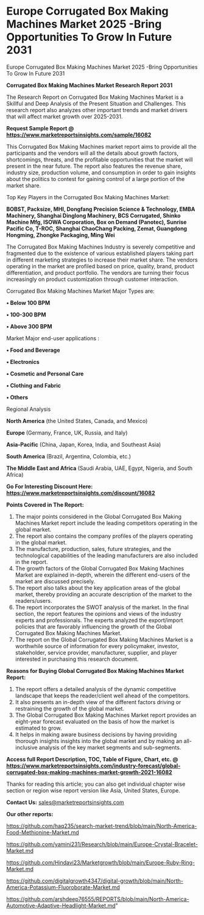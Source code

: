 # Europe Corrugated Box Making Machines Market 2025 -Bring Opportunities To Grow In Future 2031
Europe Corrugated Box Making Machines Market 2025 -Bring Opportunities To Grow In Future 2031

<strong>Corrugated Box Making Machines Market Research Report 2031</strong>

The Research Report on Corrugated Box Making Machines Market is a Skillful and Deep Analysis of the Present Situation and Challenges. This research report also analyzes other important trends and market drivers that will affect market growth over 2025-2031.

<strong>Request Sample Report @ <a href=https://www.marketreportsinsights.com/sample/16082>https://www.marketreportsinsights.com/sample/16082</a></strong>

This Corrugated Box Making Machines market report aims to provide all the participants and the vendors will all the details about growth factors, shortcomings, threats, and the profitable opportunities that the market will present in the near future. The report also features the revenue share, industry size, production volume, and consumption in order to gain insights about the politics to contest for gaining control of a large portion of the market share.

Top Key Players in the Corrugated Box Making Machines Market:

<strong>BOBST, Packsize, MHI, Dongfang Precision Science & Technology, EMBA Machinery, Shanghai Dinglong Machinery, BCS Corrugated, Shinko Machine Mfg, ISOWA Corporation, Box on Demand (Panotec), Sunrise Pacific Co, T-ROC, Shanghai ChaoChang Packing, Zemat, Guangdong Hongming, Zhongke Packaging, Ming Wei</strong>

The Corrugated Box Making Machines Industry is severely competitive and fragmented due to the existence of various established players taking part in different marketing strategies to increase their market share. The vendors operating in the market are profiled based on price, quality, brand, product differentiation, and product portfolio. The vendors are turning their focus increasingly on product customization through customer interaction.

Corrugated Box Making Machines Market Major Types are:

<strong>• Below 100 BPM

• 100-300 BPM

• Above 300 BPM</strong>

Market Major end-user applications :

<strong>• Food and Beverage

• Electronics

• Cosmetic and Personal Care

• Clothing and Fabric

• Others</strong>

Regional Analysis

</u><strong><b>North America</b></strong> (the United States, Canada, and Mexico)

<strong><b>Europe </b></strong>(Germany, France, UK, Russia, and Italy)

<strong><b>Asia-Pacific</b></strong> (China, Japan, Korea, India, and Southeast Asia)

<strong><b>South America</b></strong> (Brazil, Argentina, Colombia, etc.)

<strong><b>The Middle East and Africa</b></strong> (Saudi Arabia, UAE, Egypt, Nigeria, and South Africa)

<strong>Go For Interesting Discount Here: <a href=https://www.marketreportsinsights.com/discount/16082>https://www.marketreportsinsights.com/discount/16082</a></strong>

<strong>Points Covered in The Report:</strong>
<ol>
  <li>The major points considered in the Global Corrugated Box Making Machines Market report include the leading competitors operating in the global market.</li>
  <li>The report also contains the company profiles of the players operating in the global market.</li>
  <li>The manufacture, production, sales, future strategies, and the technological capabilities of the leading manufacturers are also included in the report.</li>
  <li>The growth factors of the Global Corrugated Box Making Machines Market are explained in-depth, wherein the different end-users of the market are discussed precisely.</li>
  <li>The report also talks about the key application areas of the global market, thereby providing an accurate description of the market to the readers/users.</li>
  <li>The report incorporates the SWOT analysis of the market. In the final section, the report features the opinions and views of the industry experts and professionals. The experts analyzed the export/import policies that are favorably influencing the growth of the Global Corrugated Box Making Machines Market.</li>
  <li>The report on the Global Corrugated Box Making Machines Market is a worthwhile source of information for every policymaker, investor, stakeholder, service provider, manufacturer, supplier, and player interested in purchasing this research document.</li>
</ol>
<strong>Reasons for Buying Global Corrugated Box Making Machines Market Report:</strong>

<ol>
  <li>The report offers a detailed analysis of the dynamic competitive landscape that keeps the reader/client well ahead of the competitors.</li>
  <li>It also presents an in-depth view of the different factors driving or restraining the growth of the global market.</li>
  <li>The Global Corrugated Box Making Machines Market report provides an eight-year forecast evaluated on the basis of how the market is estimated to grow.</li>
  <li>It helps in making aware business decisions by having providing thorough insights insights into the global market and by making an all-inclusive analysis of the key market segments and sub-segments.</li>
</ol>
<strong>Access full Report Description, TOC, Table of Figure, Chart, etc. @ <a href=https://www.marketreportsinsights.com/industry-forecast/global-corrugated-box-making-machines-market-growth-2021-16082>https://www.marketreportsinsights.com/industry-forecast/global-corrugated-box-making-machines-market-growth-2021-16082</a></strong>


Thanks for reading this article; you can also get individual chapter wise section or region wise report version like Asia, United States, Europe.

<strong>Contact Us:</strong>
sales@marketreportsinsights.com

<strong>Our other reports:</strong>

<a href=https://github.com/haq235/search-market-trend/blob/main/North-America-Food-Methionine-Market.md>https://github.com/haq235/search-market-trend/blob/main/North-America-Food-Methionine-Market.md</a>

<a href=https://github.com/yamini231/Research/blob/main/Europe-Crystal-Bracelet-Market.md>https://github.com/yamini231/Research/blob/main/Europe-Crystal-Bracelet-Market.md</a>

<a href=https://github.com/Hindavi23/Marketgrowth/blob/main/Europe-Ruby-Ring-Market.md>https://github.com/Hindavi23/Marketgrowth/blob/main/Europe-Ruby-Ring-Market.md</a>

<a href=https://github.com/digitalgrowth4347/digital-growth/blob/main/North-America-Potassium-Fluoroborate-Market.md>https://github.com/digitalgrowth4347/digital-growth/blob/main/North-America-Potassium-Fluoroborate-Market.md</a>

<a href=https://github.com/arshdeep76555/REPORTS/blob/main/North-America-Automotive-Adaptive-Headlight-Market.md>https://github.com/arshdeep76555/REPORTS/blob/main/North-America-Automotive-Adaptive-Headlight-Market.md</a>"
